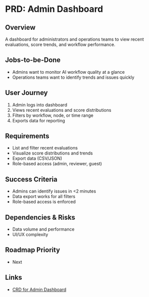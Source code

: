 # PRD: Admin Dashboard

## Overview
A dashboard for administrators and operations teams to view recent evaluations, score trends, and workflow performance.

## Jobs-to-be-Done
- Admins want to monitor AI workflow quality at a glance
- Operations teams want to identify trends and issues quickly

## User Journey
1. Admin logs into dashboard
2. Views recent evaluations and score distributions
3. Filters by workflow, node, or time range
4. Exports data for reporting

## Requirements
- List and filter recent evaluations
- Visualize score distributions and trends
- Export data (CSV/JSON)
- Role-based access (admin, reviewer, guest)

## Success Criteria
- Admins can identify issues in <2 minutes
- Data export works for all filters
- Role-based access is enforced

## Dependencies & Risks
- Data volume and performance
- UI/UX complexity

## Roadmap Priority
- Next

## Links
- [CRD for Admin Dashboard](../change-requests/CRD-admin-dashboard.md) 